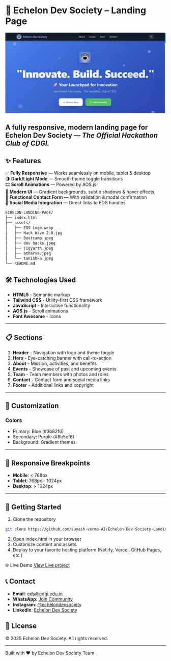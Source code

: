 # 🚀 Echelon Dev Society – Landing Page

<p align="center">
  <img src="assets/preview.jpg" alt="Echelon Dev Society Landing Page" width="800"/>
</p>

## A **fully responsive, modern landing page** for **Echelon Dev Society** — _The Official Hackathon Club of CDGI._

## ✨ Features

✅ **Fully Responsive** — Works seamlessly on mobile, tablet & desktop  
🌗 **Dark/Light Mode** — Smooth theme toggle transitions  
🎞️ **Scroll Animations** — Powered by AOS.js  
🎨 **Modern UI** — Gradient backgrounds, subtle shadows & hover effects  
💬 **Functional Contact Form** — With validation & modal confirmation  
🔗 **Social Media Integration** — Direct links to EDS handles

```
ECHELON-LANDING-PAGE/
├── index.html
├── assets/
│   ├── EDS Logo.webp
│   ├── Hack Wave 2.0.jpg
│   ├── Bootcamp.jpeg
│   ├── dev hacks.jpeg
│   ├── jigyarth.jpeg
│   ├── atharva.jpeg
│   └── tanishka.jpeg
└── README.md
```

## 🛠️ Technologies Used

- **HTML5** - Semantic markup
- **Tailwind CSS** - Utility-first CSS framework
- **JavaScript** - Interactive functionality
- **AOS.js** - Scroll animations
- **Font Awesome** - Icons

---

## 📋 Sections

1. **Header** - Navigation with logo and theme toggle
2. **Hero** - Eye-catching banner with call-to-action
3. **About** - Mission, activities, and benefits
4. **Events** - Showcase of past and upcoming events
5. **Team** - Team members with photos and roles
6. **Contact** - Contact form and social media links
7. **Footer** - Additional links and copyright

---

## 🎨 Customization

### Colors

- Primary: Blue (#3b82f6)
- Secondary: Purple (#8b5cf6)
- Background: Gradient themes

---

## 📱 Responsive Breakpoints

- **Mobile**: < 768px
- **Tablet**: 768px - 1024px
- **Desktop**: > 1024px

---

## 🚀 Getting Started

1. Clone the repository

```bash
git clone https://github.com/suyash-verma-AI/Echelon-Dev-Society-Landing-Page.git
```

2. Open index.html in your browser
3. Customize content and assets
4. Deploy to your favorite hosting platform (Netlify, Vercel, GitHub Pages, etc.)

🌐 Live Demo
[View Live project](https://echelon-dev-society.netlify.app/)

## 📞 Contact

- **Email**: eds@edgi.edu.in
- **WhatsApp**: [Join Community](https://chat.whatsapp.com/D2Qx7lofeFnLre9gsAU4mW)
- **Instagram**: [@echelondevsociety](https://www.instagram.com/echelondevsociety)
- **LinkedIn**: [Echelon Dev Society](https://www.linkedin.com/company/echelondevsociety)

## 📄 License

© 2025 Echelon Dev Society. All rights reserved.

---

Built with ❤️ by Echelon Dev Society Team

